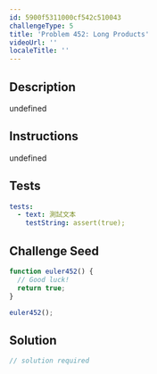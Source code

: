 ```yaml
---
id: 5900f5311000cf542c510043
challengeType: 5
title: 'Problem 452: Long Products'
videoUrl: ''
localeTitle: ''
---
```


## Description
undefined

## Instructions
undefined

## Tests
<section id='tests'>

```yml
tests:
  - text: 測試文本
    testString: assert(true);

```

</section>

## Challenge Seed
<section id='challengeSeed'>

<div id='js-seed'>

```js
function euler452() {
  // Good luck!
  return true;
}

euler452();

```

</div>



</section>

## Solution
<section id='solution'>

```js
// solution required
```
</section>
